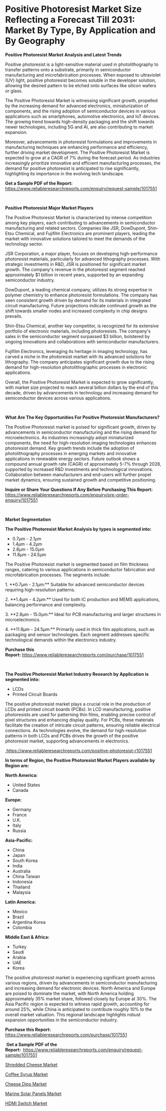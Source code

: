 <p><h1>Positive Photoresist Market Size Reflecting a Forecast Till 2031: Market By Type, By Application and By Geography</h1></p><p><strong>Positive Photoresist Market Analysis and Latest Trends</strong></p>
<p><p>Positive photoresist is a light-sensitive material used in photolithography to transfer patterns onto a substrate, primarily in semiconductor manufacturing and microfabrication processes. When exposed to ultraviolet (UV) light, positive photoresist becomes soluble in the developer solution, allowing the desired pattern to be etched onto surfaces like silicon wafers or glass.</p><p>The Positive Photoresist Market is witnessing significant growth, propelled by the increasing demand for advanced electronics, miniaturization of components, and the rising adoption of semiconductor devices in various applications such as smartphones, automotive electronics, and IoT devices. The growing trend towards high-density packaging and the shift towards newer technologies, including 5G and AI, are also contributing to market expansion.</p><p>Moreover, advancements in photoresist formulations and improvements in manufacturing techniques are enhancing performance and efficiency, further driving market development. The Positive Photoresist Market is expected to grow at a CAGR of 7% during the forecast period. As industries increasingly prioritize innovative and efficient manufacturing processes, the demand for positive photoresist is anticipated to rise significantly, highlighting its importance in the evolving tech landscape.</p></p>
<p><strong>Get a Sample PDF of the Report:&nbsp;</strong> <a href="https://www.reliableresearchreports.com/enquiry/request-sample/1017551?utm_campaign=1486&utm_medium=2&utm_source=Github&utm_content=ia&utm_term=18102024&utm_id=positive-photoresist">https://www.reliableresearchreports.com/enquiry/request-sample/1017551</a></p>
<p>&nbsp;</p>
<p><strong>Positive Photoresist Major Market Players</strong></p>
<p><p>The Positive Photoresist Market is characterized by intense competition among key players, each contributing to advancements in semiconductor manufacturing and related sectors. Companies like JSR, DowDupont, Shin-Etsu Chemical, and Fujifilm Electronics are prominent players, leading the market with innovative solutions tailored to meet the demands of the technology sector.</p><p>JSR Corporation, a major player, focuses on developing high-performance photoresist materials, particularly for advanced lithography processes. With strategic investments in R&D, JSR is positioned for significant market growth. The company's revenue in the photoresist segment reached approximately $1 billion in recent years, supported by an expanding semiconductor industry.</p><p>DowDupont, a leading chemical company, utilizes its strong expertise in polymer chemistry to enhance photoresist formulations. The company has seen consistent growth driven by demand for its materials in integrated circuit manufacturing. Future projections indicate continued growth as the shift towards smaller nodes and increased complexity in chip designs prevails.</p><p>Shin-Etsu Chemical, another key competitor, is recognized for its extensive portfolio of electronic materials, including photoresists. The company's sales in the semiconductor segment surpassed $3 billion, bolstered by ongoing innovations and collaborations with semiconductor manufacturers.</p><p>Fujifilm Electronics, leveraging its heritage in imaging technology, has carved a niche in the photoresist market with its advanced solutions for lithography. The company anticipates significant growth due to the rising demand for high-resolution photolithographic processes in electronic applications.</p><p>Overall, the Positive Photoresist Market is expected to grow significantly, with market size projected to reach several billion dollars by the end of this decade, driven by advancements in technology and increasing demand for semiconductor devices across various applications.</p></p>
<p>&nbsp;</p>
<p><strong>What Are The Key Opportunities For Positive Photoresist Manufacturers?</strong></p>
<p><p>The Positive Photoresist market is poised for significant growth, driven by advancements in semiconductor manufacturing and the rising demand for microelectronics. As industries increasingly adopt miniaturized components, the need for high-resolution imaging technologies enhances photoresist demand. Key growth trends include the adoption of photolithography processes in emerging markets and innovative applications in renewable energy sectors. Future outlook shows a compound annual growth rate (CAGR) of approximately 5-7% through 2028, supported by increased R&D investments and technological innovations. Collaboration between manufacturers and end-users will further propel market dynamics, ensuring sustained growth and competitive positioning.</p></p>
<p><strong>Inquire or Share Your Questions If Any Before Purchasing This Report:</strong> <a href="https://www.reliableresearchreports.com/enquiry/pre-order-enquiry/1017551?utm_campaign=1486&utm_medium=2&utm_source=Github&utm_content=ia&utm_term=18102024&utm_id=positive-photoresist">https://www.reliableresearchreports.com/enquiry/pre-order-enquiry/1017551</a></p>
<p>&nbsp;</p>
<p><strong>Market Segmentation</strong></p>
<p><strong>The Positive Photoresist Market Analysis by types is segmented into:</strong></p>
<p><ul><li>0.7μm - 2.1μm</li><li>1.4μm - 4.2μm</li><li>2.8μm - 15.0μm</li><li>11.8μm - 24.5μm</li></ul></p>
<p><p>The Positive Photoresist market is segmented based on film thickness ranges, catering to various applications in semiconductor fabrication and microfabrication processes. The segments include:</p><p>1. **0.7μm - 2.1μm:** Suitable for advanced semiconductor devices requiring high-resolution patterns.</p><p>2. **1.4μm - 4.2μm:** Used for both IC production and MEMS applications, balancing performance and complexity.</p><p>3. **2.8μm - 15.0μm:** Ideal for PCB manufacturing and larger structures in microelectronics.</p><p>4. **11.8μm - 24.5μm:** Primarily used in thick film applications, such as packaging and sensor technologies. Each segment addresses specific technological demands within the electronics industry.</p></p>
<p><strong>Purchase this Report:&nbsp;</strong><a href="https://www.reliableresearchreports.com/purchase/1017551?utm_campaign=1486&utm_medium=2&utm_source=Github&utm_content=ia&utm_term=18102024&utm_id=positive-photoresist">https://www.reliableresearchreports.com/purchase/1017551</a></p>
<p>&nbsp;</p>
<p><strong>The Positive Photoresist Market Industry Research by Application is segmented into:</strong></p>
<p><ul><li>LCDs</li><li>Printed Circuit Boards</li></ul></p>
<p><p>The positive photoresist market plays a crucial role in the production of LCDs and printed circuit boards (PCBs). In LCD manufacturing, positive photoresists are used for patterning thin films, enabling precise control of pixel structures and enhancing display quality. For PCBs, these materials facilitate the creation of intricate circuit patterns, ensuring reliable electrical connections. As technologies evolve, the demand for high-resolution patterns in both LCDs and PCBs drives the growth of the positive photoresist market, supporting advancements in electronics.</p></p>
<p><a href="https://www.reliableresearchreports.com/positive-photoresist-r1017551?utm_campaign=1486&utm_medium=2&utm_source=Github&utm_content=ia&utm_term=18102024&utm_id=positive-photoresist">&nbsp;https://www.reliableresearchreports.com/positive-photoresist-r1017551</a></p>
<p><strong>In terms of Region, the Positive Photoresist Market Players available by Region are:</strong></p>
<p>
    <p> <strong> North America: </strong>
        <ul>
            <li>United States</li>
            <li>Canada</li>
        </ul>
        </p> 
    <p> <strong> Europe: </strong>
        <ul>
            <li>Germany</li>
            <li>France</li>
            <li>U.K.</li>
            <li>Italy</li>
            <li>Russia</li>
        </ul>
        </p> 
    <p> <strong> Asia-Pacific: </strong>
        <ul>
            <li>China</li>
            <li>Japan</li>
            <li>South Korea</li>
            <li>India</li>
            <li>Australia</li>
            <li>China Taiwan</li>
            <li>Indonesia</li>
            <li>Thailand</li>
            <li>Malaysia</li>
        </ul>
        </p> 
    <p> <strong> Latin America: </strong>
        <ul>
            <li>Mexico</li>
            <li>Brazil</li>
            <li>Argentina Korea</li>
            <li>Colombia</li>
        </ul>
        </p> 
    <p> <strong> Middle East & Africa: </strong>
        <ul>
            <li>Turkey</li>
            <li>Saudi</li>
            <li>Arabia</li>
            <li>UAE</li>
            <li>Korea</li>
        </ul>
    </p>
    </p>
<p><p>The positive photoresist market is experiencing significant growth across various regions, driven by advancements in semiconductor manufacturing and increasing demand for electronic devices. North America and Europe are poised to dominate the market, with North America holding approximately 35% market share, followed closely by Europe at 30%. The Asia Pacific region is expected to witness rapid growth, accounting for around 25%, while China is anticipated to contribute roughly 10% to the overall market valuation. This regional landscape highlights robust expansion opportunities in the semiconductor industry.</p></p>
<p><strong>Purchase this Report: </strong><a href="https://www.reliableresearchreports.com/purchase/1017551?utm_campaign=1486&utm_medium=2&utm_source=Github&utm_content=ia&utm_term=18102024&utm_id=positive-photoresist">https://www.reliableresearchreports.com/purchase/1017551</a></p>
<p>&nbsp;<strong>Get a Sample PDF of the Report:&nbsp;&nbsp;</strong><a href="https://www.reliableresearchreports.com/enquiry/request-sample/1017551?utm_campaign=1486&utm_medium=2&utm_source=Github&utm_content=ia&utm_term=18102024&utm_id=positive-photoresist">https://www.reliableresearchreports.com/enquiry/request-sample/1017551</a></p>
<p><strong></strong></p>
<p><p><a href="https://www.linkedin.com/pulse/exploring-shredded-cheese-market-dynamics-revenue-analysis-ll5zc?utm_campaign=1486&utm_medium=2&utm_source=Github&utm_content=ia&utm_term=18102024&utm_id=positive-photoresist">Shredded Cheese Market</a></p><p><a href="https://www.linkedin.com/pulse/coffee-syrup-market-matrix-applications-types-cagr-growth-ozqrc?utm_campaign=1486&utm_medium=2&utm_source=Github&utm_content=ia&utm_term=18102024&utm_id=positive-photoresist">Coffee Syrup Market</a></p><p><a href="https://www.linkedin.com/pulse/market-dynamics-future-trends-global-cheese-dips-sector-molkc?utm_campaign=1486&utm_medium=2&utm_source=Github&utm_content=ia&utm_term=18102024&utm_id=positive-photoresist">Cheese Dips Market</a></p><p><a href="https://www.linkedin.com/pulse/marine-solar-panels-market-research-report-exploring-size-z2tde?utm_campaign=1486&utm_medium=2&utm_source=Github&utm_content=ia&utm_term=18102024&utm_id=positive-photoresist">Marine Solar Panels Market</a></p><p><a href="https://www.linkedin.com/pulse/global-hdmi-switch-industry-analysis-share-growth-trends-fie7e?utm_campaign=1486&utm_medium=2&utm_source=Github&utm_content=ia&utm_term=18102024&utm_id=positive-photoresist">HDMI Switch Market</a></p></p>